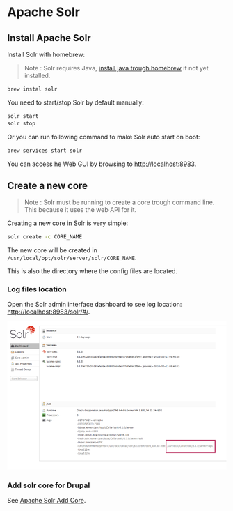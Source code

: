 # Apache Solr

## Install Apache Solr

Install Solr with homebrew:

> Note : Solr requires Java, [install java trough homebrew](./Java.md) if not
yet installed.

```bash
brew instal solr
```

You need to start/stop Solr by default manually:

```bash
solr start
solr stop
```

Or you can run following command to make Solr auto start on boot:

```bash
brew services start solr
```

You can access he Web GUI by browsing to 
[http://localhost:8983](http://localhost:8983).

## Create a new core

> Note : Solr must be running to create a core trough command line. This because
> it uses the web API for it.

Creating a new core in Solr is very simple:

```bash
solr create -c CORE_NAME
```
   
The new core will be created in `/usr/local/opt/solr/server/solr/CORE_NAME`.
   
This is also the directory where the config files are located.

### Log files location

Open the Solr admin interface dashboard to see log location: 
[http://localhost:8983/solr/#/](http://localhost:8983/solr/#/).

![Log location](./media/ApacheSolr-logs.png)

### Add solr core for Drupal

See [Apache Solr Add Core](../HowTo/Apache-Solr-Add-Core.md).
 
